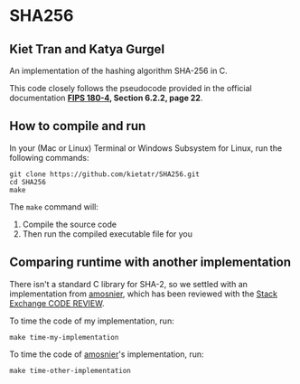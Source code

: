 # SHA256
## Kiet Tran and Katya Gurgel

An implementation of the hashing algorithm SHA-256 in C. 

This code closely follows the pseudocode provided in the official documentation **[FIPS 180-4](https://github.com/kietatr/SHA256/blob/master/NIST.FIPS.180-4.pdf), Section 6.2.2, page 22**.

## How to compile and run

In your (Mac or Linux) Terminal or Windows Subsystem for Linux, run the following commands:

```
git clone https://github.com/kietatr/SHA256.git
cd SHA256
make
```

The `make` command will:
1. Compile the source code
2. Then run the compiled executable file for you

## Comparing runtime with another implementation

There isn't a standard C library for SHA-2, so we settled with an implementation from [amosnier](https://github.com/amosnier), which has been reviewed with the [Stack Exchange CODE
REVIEW](https://codereview.stackexchange.com/questions/182812/self-contained-sha-256-implementation-in-c).

To time the code of my implementation, run:

```
make time-my-implementation
```

To time the code of [amosnier](https://github.com/amosnier)'s implementation, run:

```
make time-other-implementation
```